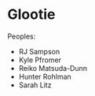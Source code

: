 # Glootie

Peoples:

- RJ Sampson
- Kyle Pfromer
- Reiko Matsuda-Dunn
- Hunter Rohlman
- Sarah Litz
